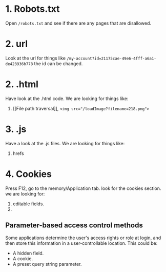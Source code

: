 # 1. Robots.txt
Open `/robots.txt` and see if there are any pages that are disallowed.

# 2. url

Look at the url for things like `/my-account?id=21175cae-49e6-4fff-a6a1-de423936b778` the id can be changed.
# 2. .html

Have look at the .html code. We are looking for things like:
1. [[File path traversal]], `<img src="/loadImage?filename=218.png">`
# 3.  .js

Have a look at the .js files. We are looking for things like:
1. hrefs

# 4. Cookies
Press F12, go to the memory/Application tab. look for the cookies section. we are looking for:
1. editable fields.
2. 
## Parameter-based access control methods

Some applications determine the user's access rights or role at login, and then store this information in a user-controllable location. This could be:

- A hidden field.
- A cookie.
- A preset query string parameter.

